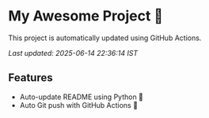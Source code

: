 # My Awesome Project 🚀

This project is automatically updated using GitHub Actions.

_Last updated: 2025-06-14 22:36:14 IST_

## Features
- Auto-update README using Python 🐍
- Auto Git push with GitHub Actions 🤖
